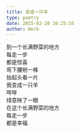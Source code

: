 ```yaml
---  
title: 变成一只羊  
type: poetry  
date: 2015-02-20 16:25:55  
author: Herb    
---  
```

到一个长满野菜的地方  
每走一步  
都是惊喜    
弯下腰剜一株  
抬起头看一片  
我变成一只羊  
咩咩  
绿意映了一眼    
在这个长满野菜的地方  
每走一步  
都是幸福